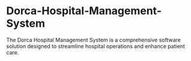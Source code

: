 # Dorca-Hospital-Management-System
The Dorca Hospital Management System is a comprehensive software solution designed to streamline hospital operations and enhance patient care. 
